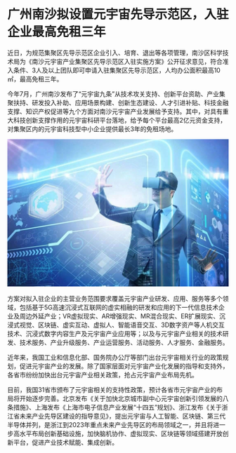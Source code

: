 # 广州南沙拟设置元宇宙先导示范区，入驻企业最高免租三年 


近日，为规范集聚区先导示范区企业引入、培育、退出等各项管理，南沙区科学技术局为《南沙元宇宙产业集聚区先导示范区入驻实施方案》公开征求意见，符合准入条件、3人及以上团队即可申请入驻集聚区先导示范区，人均办公面积最高10㎡，最高免租三年。

今年7月，广州南沙发布了“元宇宙九条”从技术攻关支持、创新平台资助、产业集聚扶持、研发投入补助、应用场景构建、创新生态建设、人才引进补贴、科技金融支撑、知识产权促进等九个方面对南沙元宇宙产业发展给予支持。其中，对具有重大科技创新支撑作用的元宇宙科研平台落地，给予每个平台最高2亿元资金支持，对集聚区内的元宇宙科技型中小企业提供最长3年的免租场地。

![配图](0837f8d0259a0f49730f249568fce3da.jpeg)

方案对拟入驻企业的主营业务范围要求覆盖元宇宙产业研发、应用、服务等多个领域，包括基于5G高速沉浸式互联网的虚实相融的研发和应用的下一代信息技术企业及周边外延产业；VR虚拟现实、AR增强现实、MR混合现实、ER扩展现实、沉浸式视觉、区块链、虚实互动、虚拟人、智能语音交互、3D数字资产等人机交互技术、沉浸式数字内容生产及元宇宙产业应用等；以及与元宇宙产业相关的技术研发、技术服务、产业升级服务、产业运营服务、活动服务、人才服务、金融服务。

近年来，我国工业和信息化部、国务院办公厅等部门出台元宇宙相关行业的政策规划，促进元宇宙产业的发展。除了国家层面对元宇宙产业化发展的指导和支持外，各省市纷纷加快出台元宇宙产业相关政策，抢占元宇宙产业布局先机。

目前，我国31省市颁布了元宇宙相关的支持性政策，预计各省市元宇宙产业的布局将开始逐步完善。北京发布《关于加快北京城市副中心元宇宙创新引领发展的八条措施》、上海发布《上海市电子信息产业发展“十四五”规划》、浙江发布《关于浙江省未来产业先导区建设的指导意见》，提出元宇宙与人工智能、区块链、第三代半导体并列，是浙江到2023年重点未来产业先导区的布局领域之一，并且将进一步高水平布局创新基础设施，加快脑机协作、虚拟现实、区块链等领域搭建开放创新平台，促进产业技术赋能、集成创新。
